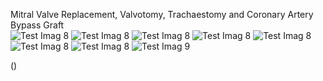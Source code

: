 Mitral Valve Replacement, Valvotomy, Trachaestomy and Coronary Artery Bypass Graft</h1> 
 <br/>
 ![Test Imag 8](https://github.com/mosesnova/openheart/blob/main/ct.jpg)
![Test Imag 8](https://github.com/mosesnova/openheart/blob/main/heart.jpg)
![Test Imag 8](https://github.com/mosesnova/openheart/blob/main/scal.jpg)
![Test Imag 8](https://github.com/mosesnova/openheart/blob/main/sur.jpg)
![Test Imag 8](https://github.com/mosesnova/openheart/blob/main/lja0Kh17LLleh6DhtixEh7Z7T6D.jpg)
![Test Imag 8](https://github.com/mosesnova/openheart/blob/main/conc.jpg)
 ![Test Imag 8](https://github.com/mosesnova/openheart/blob/main/basalcell.jpg)
![Test Imag 9](https://github.com/mosesnova/openheart/blob/main/first-aid-q-a-for-the-usmle-step-1-third-edition.jpg)

()
